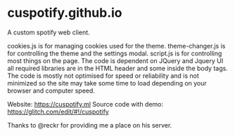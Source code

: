 # cuspotify.github.io
A custom spotify web client.

cookies.js is for managing cookies used for the theme.
theme-changer.js is for controlling the theme and the settings modal.
script.js is for controlling most things on the page.
The code is dependent on JQuery and Jquery UI all required libraries are in the HTML header and some inside the body tags.
The code is mostly not optimised for speed or reliability and is not minimized so the site may take some time to load depending on your browser and computer speed.

Website: https://cuspotify.ml
Source code with demo: https://glitch.com/edit/#!/cuspotify

Thanks to @reckr for providing me a place on his server.